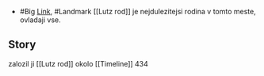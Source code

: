 - #Big
[Link](https://en.wikipedia.org/wiki/Darque), #Landmark
[[Lutz rod]] je nejdulezitejsi rodina v tomto meste, ovladaji vse. 
## Story
zalozil ji [[Lutz rod]] okolo [[Timeline]] 434